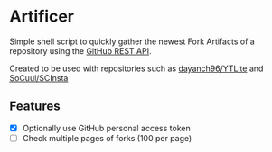 # Artificer
Simple shell script to quickly gather the newest Fork Artifacts of a repository using the [GitHub REST API](https://docs.github.com/en/rest). 

Created to be used with repositories such as [dayanch96/YTLite](https://github.com/dayanch96/YTLite) and [SoCuul/SCInsta](https://github.com/SoCuul/SCInsta)

## Features
- [x] Optionally use GitHub personal access token
- [ ] Check multiple pages of forks (100 per page)